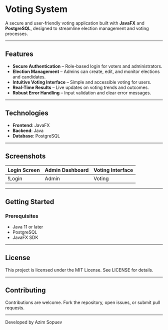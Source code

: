 # Voting System  

A secure and user-friendly voting application built with **JavaFX** and **PostgreSQL**, designed to streamline election management and voting processes.  

---

## Features  

- **Secure Authentication** – Role-based login for voters and administrators.  
- **Election Management** – Admins can create, edit, and monitor elections and candidates.  
- **Intuitive Voting Interface** – Simple and accessible voting for users.  
- **Real-Time Results** – Live updates on voting trends and outcomes.  
- **Robust Error Handling** – Input validation and clear error messages.  

---

## Technologies  

- **Frontend**: JavaFX  
- **Backend**: Java  
- **Database**: PostgreSQL  

---

## Screenshots  

| Login Screen | Admin Dashboard | Voting Interface |  
|--------------|-----------------|------------------|  
| !Login | Admin | Voting |  

---

## Getting Started  

### Prerequisites  
- Java 11 or later  
- PostgreSQL  
- JavaFX SDK  

---

## License  
This project is licensed under the MIT License. See LICENSE for details.  

---

## Contributing  
Contributions are welcome. Fork the repository, open issues, or submit pull requests.  

---

Developed by Azim Sopuev 
